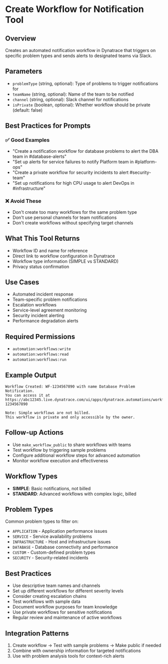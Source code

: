 # Create Workflow for Notification Tool

## Overview

Creates an automated notification workflow in Dynatrace that triggers on specific problem types and sends alerts to designated teams via Slack.

## Parameters

- `problemType` (string, optional): Type of problems to trigger notifications for
- `teamName` (string, optional): Name of the team to be notified
- `channel` (string, optional): Slack channel for notifications
- `isPrivate` (boolean, optional): Whether workflow should be private (default: false)

## Best Practices for Prompts

### ✅ Good Examples

- "Create a notification workflow for database problems to alert the DBA team in #database-alerts"
- "Set up alerts for service failures to notify Platform team in #platform-ops"
- "Create a private workflow for security incidents to alert #security-team"
- "Set up notifications for high CPU usage to alert DevOps in #infrastructure"

### ❌ Avoid These

- Don't create too many workflows for the same problem type
- Don't use personal channels for team notifications
- Don't create workflows without specifying target channels

## What This Tool Returns

- Workflow ID and name for reference
- Direct link to workflow configuration in Dynatrace
- Workflow type information (SIMPLE vs STANDARD)
- Privacy status confirmation

## Use Cases

- Automated incident response
- Team-specific problem notifications
- Escalation workflows
- Service-level agreement monitoring
- Security incident alerting
- Performance degradation alerts

## Required Permissions

- `automation:workflows:write`
- `automation:workflows:read`
- `automation:workflows:run`

## Example Output

```text
Workflow Created: WF-1234567890 with name Database Problem Notification.
You can access it at https://abc12345.live.dynatrace.com/ui/apps/dynatrace.automations/workflows/WF-1234567890

Note: Simple workflows are not billed.
This workflow is private and only accessible by the owner.
```

## Follow-up Actions

- Use `make_workflow_public` to share workflows with teams
- Test workflow by triggering sample problems
- Configure additional workflow steps for advanced automation
- Monitor workflow execution and effectiveness

## Workflow Types

- **SIMPLE**: Basic notifications, not billed
- **STANDARD**: Advanced workflows with complex logic, billed

## Problem Types

Common problem types to filter on:

- `APPLICATION` - Application performance issues
- `SERVICE` - Service availability problems
- `INFRASTRUCTURE` - Host and infrastructure issues
- `DATABASE` - Database connectivity and performance
- `CUSTOM` - Custom-defined problem types
- `SECURITY` - Security-related incidents

## Best Practices

- Use descriptive team names and channels
- Set up different workflows for different severity levels
- Consider creating escalation chains
- Test workflows with sample data
- Document workflow purposes for team knowledge
- Use private workflows for sensitive notifications
- Regular review and maintenance of active workflows

## Integration Patterns

1. Create workflow → Test with sample problems → Make public if needed
2. Combine with ownership information for targeted notifications
3. Use with problem analysis tools for context-rich alerts
